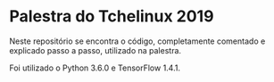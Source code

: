 # Palestra do Tchelinux 2019

Neste repositório se encontra o código, completamente comentado e explicado passo a passo, utilizado na palestra.

Foi utilizado o Python 3.6.0 e TensorFlow 1.4.1.
